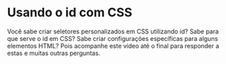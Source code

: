 # Usando o id com CSS

Você sabe criar seletores personalizados em CSS utilizando id? Sabe para que serve o id em CSS? Sabe criar configurações específicas para alguns elementos HTML? Pois acompanhe este vídeo até o final para responder a estas e muitas outras perguntas.